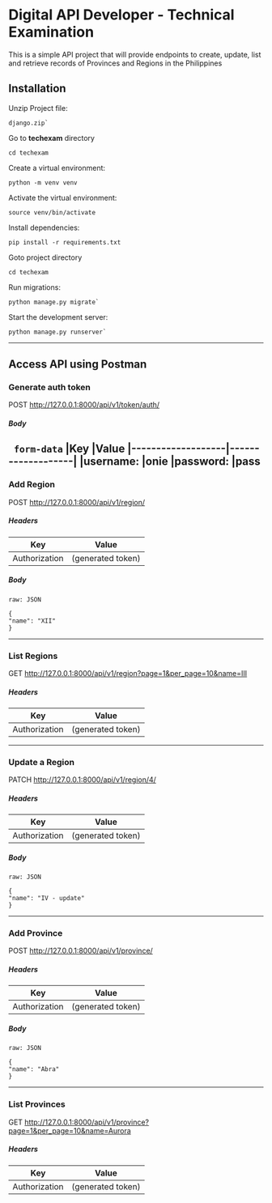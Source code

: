 # Digital API Developer - Technical Examination
This is a simple API project that will provide endpoints to create, update, list and retrieve records of Provinces and Regions in the Philippines

## Installation

Unzip Project file: 
```
django.zip`
```
Go to **techexam** directory
```
cd techexam
```
Create a virtual environment: 
```
python -m venv venv
```
Activate the virtual environment: 
```
source venv/bin/activate
```
Install dependencies: 
```
pip install -r requirements.txt
```
Goto project directory
```
cd techexam
```
Run migrations: 
```
python manage.py migrate`
```
Start the development server: 
```
python manage.py runserver`
```
---
## Access API using Postman

### Generate auth token
POST http://127.0.0.1:8000/api/v1/token/auth/

##### Body
``` form-data```
|Key                     |Value
|-------------------|-------------------|
|username:          |onie
|password:          |pass
---
### Add Region
POST http://127.0.0.1:8000/api/v1/region/
##### Headers
|Key                     |Value
|-------------------|-------------------|
|Authorization      |(generated token)
##### Body
```raw: JSON```
```
{
"name": "XII"
}
```
---
### List Regions
GET http://127.0.0.1:8000/api/v1/region?page=1&per_page=10&name=III
##### Headers
|Key                     |Value
|-------------------|-------------------|
|Authorization      |(generated token)
---
### Update a Region
PATCH http://127.0.0.1:8000/api/v1/region/4/
##### Headers
|Key                     |Value
|-------------------|-------------------|
|Authorization      |(generated token)
##### Body
```raw: JSON```
```
{
"name": "IV - update"
}
```
---
### Add Province
POST http://127.0.0.1:8000/api/v1/province/
##### Headers
|Key                     |Value
|-------------------|-------------------|
|Authorization      |(generated token)
##### Body
```raw: JSON```
```
{
"name": "Abra"
}
```
---
### List Provinces
GET http://127.0.0.1:8000/api/v1/province?page=1&per_page=10&name=Aurora
##### Headers
|Key                     |Value
|-------------------|-------------------|
|Authorization      |(generated token)

